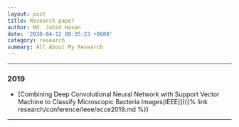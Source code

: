 ```yaml
---
layout: post
title: Research paper
author: Md. Jahid Hasan
date: '2020-04-12 08:35:23 +0600'
category: research
summary: All About My Research
---
```


_________________________________________________________________________


### 2019
* [Combining Deep Convolutional Neural Network with Support Vector Machine to Classify Microscopic Bacteria Images(IEEE)](({% link research/conference/ieee/ecce2019.md %})

_________________________________________________________________________
